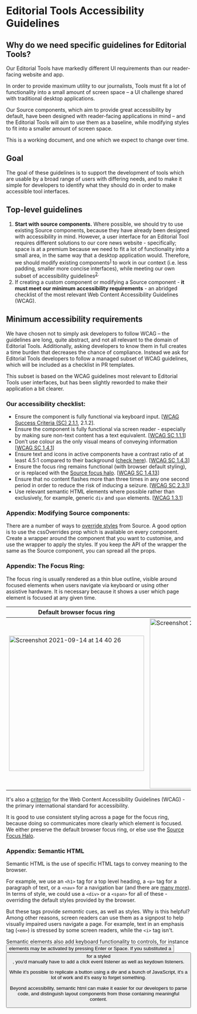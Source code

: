 # Editorial Tools Accessibility Guidelines

## Why do we need specific guidelines for Editorial Tools?
Our Editorial Tools have markedly different UI requirements than our reader-facing website and app.

In order to provide maximum utility to our journalists, Tools must fit a lot of functionality into a small amount of screen space – a UI challenge shared with traditional desktop applications.

Our Source components, which aim to provide great accessibility by default, have been designed with reader-facing applications in mind – and the Editorial Tools will aim to use them as a baseline, while modifying styles to fit into a smaller amount of screen space.

This is a working document, and one which we expect to change over time.

## Goal 

The goal of these guidelines is to support the development of tools which are usable by a broad range of users with differing needs, and to make it simple for developers to identify what they should do in order to make accessible tool interfaces.

## Top-level guidelines
1. **Start with source components.** Where possible, we should try to use existing Source components, because they have already been designed with accessibility in mind. 
However, a user interface for an Editorial Tool requires different solutions to our core news website - specifically; space is at a premium because we need to fit a lot of functionality into a small area, in the same way that a desktop application would. 
Therefore, we should modify existing components<sup>[1](#appendix-modifying-source-components)</sup> to work in our context (i.e. less padding, smaller more concise interfaces), while meeting our own subset of accessibility guidelines<sup>[2](#our-accessibility-checklist).
2. If creating a custom component or modifying a Source component - **it must meet our minimum accessibility requirements** - an abridged checklist of the most relevant Web Content Accessibility Guidelines (WCAG).

## Minimum accessibility requirements
We have chosen not to simply ask developers to follow WCAG – the guidelines are long, quite abstract, and not all relevant to the domain of Editorial Tools. Additionally, asking developers to know them in full creates a time burden that decreases the chance of compliance. Instead we ask for Editorial Tools developers to follow a managed subset of WCAG guidelines, which will be included as a checklist in PR templates.

This subset is based on the WCAG guidelines most relevant to Editorial Tools user interfaces, but has been slightly reworded to make their application a bit clearer.

### Our accessibility checklist:

- Ensure the component is fully functional via keyboard input. [[WCAG Success Criteria (SC) 2.1.1](https://www.w3.org/WAI/WCAG21/Understanding/keyboard.html), 2.1.2].
- Ensure the component is fully functional via screen reader - especially by making sure non-text content has a text equivalent. [[WCAG SC 1.1.1](https://www.w3.org/WAI/WCAG21/Understanding/non-text-content.html)]
- Don’t use colour as the only visual means of conveying information [[WCAG SC 1.4.1](https://www.w3.org/TR/UNDERSTANDING-WCAG20/visual-audio-contrast-without-color.html)]
- Ensure text and icons in active components have a contrast ratio of at least 4.5:1 compared to their background ([check here](https://webaim.org/resources/contrastchecker/)). [[WCAG SC 1.4.3](https://www.w3.org/TR/UNDERSTANDING-WCAG20/visual-audio-contrast-contrast.html)]
- Ensure the focus ring remains functional (with browser default styling), or is replaced with the [Source focus halo](https://github.com/guardian/source/blob/eab592ab9c1cc4c69128decb8149de536435105b/src/core/foundations/README.md#focus-halo). [[WCAG SC 1.4.13](https://www.w3.org/WAI/WCAG21/Understanding/focus-visible.html)]
- Ensure that no content flashes more than three times in any one second period in order to reduce the risk of inducing a seizure. [[WCAG SC 2.3.1](https://www.w3.org/WAI/WCAG21/Understanding/three-flashes-or-below-threshold.html)]
- Use relevant semantic HTML elements where possible rather than exclusively, for example, generic `div` and `span` elements. [[WCAG 1.3.1](https://www.w3.org/TR/UNDERSTANDING-WCAG20/content-structure-separation-programmatic.html)]

### Appendix: Modifying Source components:

There are a number of ways to [override styles](https://github.com/guardian/source/blob/main/docs/07-overriding-styles.md) from Source. A good option is to use the cssOverrides prop which is available on every component. Create a wrapper around the component that you want to customise, and use the wrapper to apply the styles. If you keep the API of the wrapper the same as the Source component, you can spread all the props.

### Appendix: The Focus Ring:

The focus ring is usually rendered as a thin blue outline, visible around focused elements when users navigate via keyboard or using other assistive hardware. It is necessary because it shows a user which page element is focused at any given time.

| Default browser focus ring | Source Focus Halo |
| --- | --- |
| <img width="368" alt="Screenshot 2021-09-14 at 14 40 26" src="https://user-images.githubusercontent.com/34686302/133289996-990b0c18-1ba6-40ea-8eae-4b142e05d7a7.png"> | <img width="463" alt="Screenshot 2021-09-14 at 16 33 38" src="https://user-images.githubusercontent.com/34686302/133290048-4f7c74f1-c4da-4da8-8702-be59cc07f299.png"> |

It's also a [criterion](https://www.w3.org/WAI/WCAG21/Understanding/focus-visible.html) for the Web Content Accessibility Guidelines (WCAG) - the primary international standard for accessibility.

It is good to use consistent styling across a page for the focus ring, because doing so communicates more clearly which element is focused. We either preserve the default browser focus ring, or else use the [Source Focus Halo](https://github.com/guardian/source/blob/eab592ab9c1cc4c69128decb8149de536435105b/src/core/foundations/README.md#focus-halo).

### Appendix: Semantic HTML

Semantic HTML is the use of specific HTML tags to convey meaning to the browser.

For example, we use an `<h1>` tag for a top level heading, a `<p>` tag for a paragraph of text, or a `<nav>` for a navigation bar (and there are [many more](https://developer.mozilla.org/en-US/docs/Web/HTML/Element)). In terms of style, we could use a `<div>` or a `<span>` for all of these - overriding the default styles provided by the browser.

But these tags provide *semantic* cues, as well as styles. Why is this helpful? Among other reasons, screen readers can use them as a signpost to help visually impaired users navigate a page. For example, text in an emphasis tag (`<em>`) is stressed by some screen readers, while the `<i>` tag isn't.
  
Semantic elements also add keyboard functionality to controls, for instance <button> elements may be activated by pressing Enter or Space. If you substituted a <button> for a styled <div>, you'd manually have to add a click event listener as well as keydown listeners.

While it's possible to replicate a button using a div and a bunch of JavaScript, it's a lot of work and it's easy to forget something.

Beyond accessibility, semantic html can make it easier for our developers to parse code, and distinguish layout components from those containing meaningful content.
